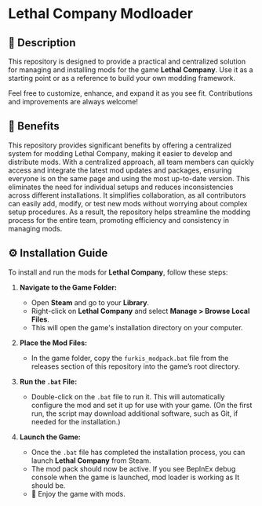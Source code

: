 # Lethal Company Modloader

## 📄 **Description**

This repository is designed to provide a practical and centralized solution for managing and installing mods for the game **Lethal Company**. Use it as a starting point or as a reference to build your own modding framework.

Feel free to customize, enhance, and expand it as you see fit. Contributions and improvements are always welcome!


## 🎉 **Benefits**

This repository provides significant benefits by offering a centralized system for modding Lethal Company, making it easier to develop and distribute mods. With a centralized approach, all team members can quickly access and integrate the latest mod updates and packages, ensuring everyone is on the same page and using the most up-to-date version. This eliminates the need for individual setups and reduces inconsistencies across different installations. It simplifies collaboration, as all contributors can easily add, modify, or test new mods without worrying about complex setup procedures. As a result, the repository helps streamline the modding process for the entire team, promoting efficiency and consistency in managing mods.


## ⚙️ **Installation Guide**

To install and run the mods for **Lethal Company**, follow these steps:

1. **Navigate to the Game Folder:**
   - Open **Steam** and go to your **Library**.
   - Right-click on **Lethal Company** and select **Manage > Browse Local Files**.
   - This will open the game's installation directory on your computer.

2. **Place the Mod Files:**
   - In the game folder, copy the `furkis_modpack.bat` file from the releases section of this repository into the game’s root directory.

3. **Run the `.bat` File:**
   - Double-click on the `.bat` file to run it. This will automatically configure the mod and set it up for use with your game. (On the first run, the script may download additional software, such as Git, if needed for the installation.)

4. **Launch the Game:**
   - Once the `.bat` file has completed the installation process, you can launch **Lethal Company** from Steam.
   - The mod pack should now be active. If you see BepInEx debug console when the game is launched, mod loader is working as It should be. 
   - 🎊 Enjoy the game with mods.